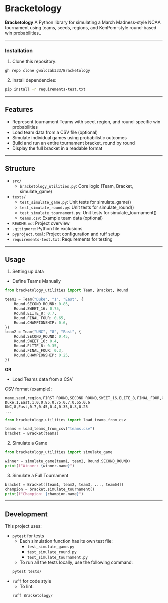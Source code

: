 # Bracketology

**Bracketology** A Python library for simulating a March Madness-style NCAA tournament using teams, seeds, regions, and KenPom-style round-based win probabilities..

---

### Installation
1. Clone this repository:

```zsh
gh repo clone gwalczak333/Bracketology
```

2. Install dependencies:
```zsh
pip install -r requirements-test.txt
```
 
---

## Features

- Represent tournament Teams with seed, region, and round-specific win probabilities
- Load team data from a CSV file (optional)
- Simulate individual games using probabilistic outcomes
- Build and run an entire tournament bracket, round by round
- Display the full bracket in a readable format

---

## Structure

- `src/`
  - `bracketology_utilities.py`: Core logic (Team, Bracket, simulate_game)
- `tests/`
  - `test_simulate_game.py`: Unit tests for simulate_game()
  - `test_simulate_round.py`: Unit tests for simulate_round()
  - `test_simulate_tournament.py`: Unit tests for simulate_tournament()
  - `teams.csv`: Example team data (optional)
- `README.md`: Project overview
- `.gitignore`: Python file exclusions
- `pyproject.toml`: Project configuration and ruff setup
- `requirements-test.txt`: Requirements for testing

---

## Usage

1. Setting up data
  - Define Teams Manually

  ```python
  from bracketology_utilities import Team, Bracket, Round

  team1 = Team("Duke", "1", "East", {
      Round.SECOND_ROUND: 0.85,
      Round.SWEET_16: 0.75,
      Round.ELITE_8: 0.7,
      Round.FINAL_FOUR: 0.65,
      Round.CHAMPIONSHIP: 0.6,
  })
  team2 = Team("UNC", "8", "East", {
      Round.SECOND_ROUND: 0.45,
      Round.SWEET_16: 0.4,
      Round.ELITE_8: 0.35,
      Round.FINAL_FOUR: 0.3,
      Round.CHAMPIONSHIP: 0.25,
  })
  ```

  **OR**

  - Load Teams data from a CSV

  CSV format (example):
  ```csv
  name,seed,region,FIRST_ROUND,SECOND_ROUND,SWEET_16,ELITE_8,FINAL_FOUR,CHAMPIONSHIP
  Duke,1,East,1.0,0.85,0.75,0.7,0.65,0.6
  UNC,8,East,0.7,0.45,0.4,0.35,0.3,0.25
  ...
  ```

  ```python
  from bracketology_utilities import load_teams_from_csv

  teams = load_teams_from_csv("teams.csv")
  bracket = Bracket(teams)
  ```

2. Simulate a Game

```python
from bracketology_utilities import simulate_game

winner = simulate_game(team1, team2, Round.SECOND_ROUND)
print(f"Winner: {winner.name}")
```

3. Simulate a Full Tournament

```python
bracket = Bracket([team1, team2, team3, ..., team64])
champion = bracket.simulate_tournament()
print(f"Champion: {champion.name}")
```

---

## Development

This project uses:

- `pytest` for tests
  - Each simulation function has its own test file:
    - `test_simulate_game.py`
    - `test_simulate_round.py`
    - `test_simulate_tournament.py`
  - To run all the tests locally, use the following command:
  ```zsh
  pytest tests/
  ```
- `ruff` for code style
  - To lint: 
  ```zsh
  ruff Bracketology/
  ```


